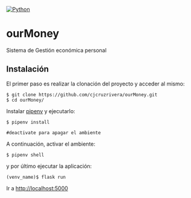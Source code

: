 [![Python](https://img.shields.io/badge/python-3.5%2C%203.6%2C%203.7-blue.svg)]()

# ourMoney
Sistema de Gestión económica personal


## Instalación

El primer paso es realizar la clonación del proyecto y acceder al mismo:

```shell
$ git clone https://github.com/cjcruzrivera/ourMoney.git
$ cd ourMoney/

```


Instalar [pipenv](https://pypi.org/project/pipenv/) y ejecutarlo:

```shell
$ pipenv install

#deactivate para apagar el ambiente
```

A continuación, activar el ambiente:

```shell
$ pipenv shell
```
y por último ejecutar la aplicación:

```shell
(venv_name)$ flask run
```

Ir a [http://localhost:5000](http://localhost:5000)


